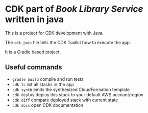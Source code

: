 # CDK part of ___Book Library Service___ written in java

This is a project for CDK development with Java.

The `cdk.json` file tells the CDK Toolkit how to execute the app.

It is a [Gradle](https://gradle.org/) based project.

## Useful commands

* `gradle build`    compile and run tests
* `cdk ls`          list all stacks in the app
* `cdk synth`       emits the synthesized CloudFormation template
* `cdk deploy`      deploy this stack to your default AWS account/region
* `cdk diff`        compare deployed stack with current state
* `cdk docs`        open CDK documentation
